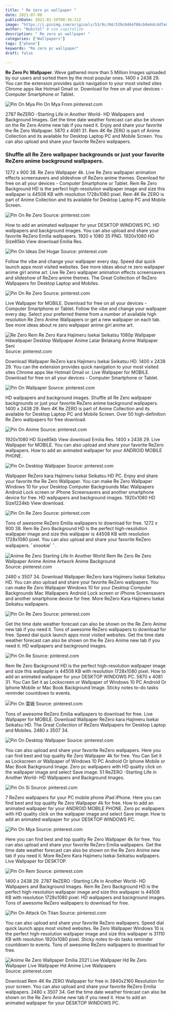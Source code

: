 ```yaml
---
title: " Re zero pc wallpaper "
date: 2021-07-08
publishDate: 2021-02-20T00:36:31Z
image: "https://i.pinimg.com/originals/53/9c/0d/539c0d64f86cb8e6dcdd7e8623cb7ddc.jpg"
author: "Nubitol" # use capitalize
description: " Re zero pc wallpaper "
categories: ["Wallpapers"]
tags: ["phone"]
keywords: "Re zero pc wallpaper"
draft: false

---
```



**Re Zero Pc Wallpaper**. Weve gathered more than 5 Million Images uploaded by our users and sorted them by the most popular ones. 1400 x 2438 29. You can the extension provides quick navigation to your most visited sites Chrome apps like Hotmail Gmail or. Download for free on all your devices - Computer Smartphone or Tablet.

![Pin On Mya](https://i.pinimg.com/originals/4f/18/9d/4f189d6340377fdd1139e2167a2b7649.jpg "Pin On Mya")
Pin On Mya From pinterest.com


2787 ReZERO -Starting Life in Another World- HD Wallpapers and Background Images. Get the time date weather forecast can also be shown on the Re Zero Anime new tab if you need it. Enjoy and share your favorite the Re Zero Wallpaper. 5870 x 4081 31. Rem 4K Re ZERO is part of Anime Collection and its available for Desktop Laptop PC and Mobile Screen. You can also upload and share your favorite ReZero wallpapers.

### Shuffle all Re Zero wallpaper backgrounds or just your favorite ReZero anime background wallpapers.

1272 x 900 38. Re Zero Wallpaper 4k. Live Re Zero wallpaper animation effects screensavers and slideshow of ReZero anime themes. Download for free on all your devices - Computer Smartphone or Tablet. Rem Re Zero Background HD is the perfect high-resolution wallpaper image and size this wallpaper is 44508 KB with resolution 1728x1080 pixel. Rem 4K Re ZERO is part of Anime Collection and its available for Desktop Laptop PC and Mobile Screen.


![Pin On Re Zero](https://i.pinimg.com/originals/09/b4/7d/09b47d4e2f869fda8d63edf10f18fa11.png "Pin On Re Zero")
Source: pinterest.com

How to add an animated wallpaper for your DESKTOP WINDOWS PC. HD wallpapers and background images. You can also upload and share your favorite ReZero Emilia wallpapers. 1920 x 1080 35 PNG. 1920x1080 HD Size85kb View download Emilia Res.

![Pin On Ideas Del Hogar](https://i.pinimg.com/originals/60/8f/7c/608f7c3af16f6115ad1d4b9059ef1d97.jpg "Pin On Ideas Del Hogar")
Source: pinterest.com

Follow the vibe and change your wallpaper every day. Speed dial quick launch apps most visited websites. See more ideas about re zero wallpaper anime girl anime art. Live Re Zero wallpaper animation effects screensavers and slideshow of ReZero anime themes. The Great Collection of ReZero Wallpapers for Desktop Laptop and Mobiles.

![Pin On Re Zero](https://i.pinimg.com/originals/83/33/c4/8333c49369713ca53dcc87ac1d21e148.jpg "Pin On Re Zero")
Source: pinterest.com

Live Wallpaper for MOBILE. Download for free on all your devices - Computer Smartphone or Tablet. Follow the vibe and change your wallpaper every day. Select your preferred theme from a number of available high resolution Re Zero Anime Wallpapers or get a new wallpaper on each tab. See more ideas about re zero wallpaper anime girl anime art.

![Re Zero Rem Re Zero Kara Hajimeru Isekai Seikatsu 1080p Wallpaper Hdwallpaper Desktop Wallpaper Anime Latar Belakang Anime Wallpaper Seni](https://i.pinimg.com/originals/70/41/77/7041778a8f9fdb79413a812fb930f9a7.jpg "Re Zero Rem Re Zero Kara Hajimeru Isekai Seikatsu 1080p Wallpaper Hdwallpaper Desktop Wallpaper Anime Latar Belakang Anime Wallpaper Seni")
Source: pinterest.com

Download Wallpaper ReZero kara Hajimeru Isekai Seikatsu HD. 1400 x 2438 29. You can the extension provides quick navigation to your most visited sites Chrome apps like Hotmail Gmail or. Live Wallpaper for MOBILE. Download for free on all your devices - Computer Smartphone or Tablet.

![Pin On Wallpaper](https://i.pinimg.com/originals/1f/7a/9e/1f7a9eadf34b0cc11b19960577592b0e.jpg "Pin On Wallpaper")
Source: pinterest.com

HD wallpapers and background images. Shuffle all Re Zero wallpaper backgrounds or just your favorite ReZero anime background wallpapers. 1400 x 2438 29. Rem 4K Re ZERO is part of Anime Collection and its available for Desktop Laptop PC and Mobile Screen. Over 50 high-definition Re Zero wallpapers for free download.

![Pin On Anime](https://i.pinimg.com/originals/94/fd/f1/94fdf1721a33d4fcc8a372b614ac1b61.jpg "Pin On Anime")
Source: pinterest.com

1920x1080 HD Size85kb View download Emilia Res. 1400 x 2438 29. Live Wallpaper for MOBILE. You can also upload and share your favorite ReZero wallpapers. How to add an animated wallpaper for your ANDROID MOBILE PHONE.

![Pin On Desktop Wallpaper](https://i.pinimg.com/originals/6b/59/29/6b59295a715923c7eb790470293a0287.jpg "Pin On Desktop Wallpaper")
Source: pinterest.com

Wallpaper ReZero kara Hajimeru Isekai Seikatsu HD PC. Enjoy and share your favorite the Re Zero Wallpaper. You can make Re Zero Wallpaper Windows 10 for your Desktop Computer Backgrounds Mac Wallpapers Android Lock screen or iPhone Screensavers and another smartphone device for free. HD wallpapers and background images. 1920x1080 HD Size1224kb View download.

![Pin On Re Zero](https://i.pinimg.com/originals/bb/d8/bc/bbd8bc240f748f7e7598f6c35a4cb1bc.jpg "Pin On Re Zero")
Source: pinterest.com

Tons of awesome ReZero Emilia wallpapers to download for free. 1272 x 900 38. Rem Re Zero Background HD is the perfect high-resolution wallpaper image and size this wallpaper is 44508 KB with resolution 1728x1080 pixel. You can also upload and share your favorite ReZero wallpapers. ﾟsnookieﾟ ﾟ.

![Anime Re Zero Starting Life In Another World Rem Re Zero Re Zero Wallpaper Anime Anime Artwork Anime Background](https://i.pinimg.com/originals/d4/3d/29/d43d296d8dcd1609e9b8c867fd3242ae.png "Anime Re Zero Starting Life In Another World Rem Re Zero Re Zero Wallpaper Anime Anime Artwork Anime Background")
Source: pinterest.com

2480 x 3507 34. Download Wallpaper ReZero kara Hajimeru Isekai Seikatsu HD. You can also upload and share your favorite ReZero wallpapers. You can make Re Zero Wallpaper Windows 10 for your Desktop Computer Backgrounds Mac Wallpapers Android Lock screen or iPhone Screensavers and another smartphone device for free. More ReZero Kara Hajimeru Isekai Seikatsu wallpapers.

![Pin On Re Zero](https://i.pinimg.com/originals/9b/c3/1e/9bc31e5d5be716e0d960380342d82c75.jpg "Pin On Re Zero")
Source: pinterest.com

Get the time date weather forecast can also be shown on the Re Zero Anime new tab if you need it. Tons of awesome ReZero wallpapers to download for free. Speed dial quick launch apps most visited websites. Get the time date weather forecast can also be shown on the Re Zero Anime new tab if you need it. HD wallpapers and background images.

![Pin On Re](https://i.pinimg.com/originals/2d/59/f3/2d59f3d4a84c2be44278edc21beaa334.jpg "Pin On Re")
Source: pinterest.com

Rem Re Zero Background HD is the perfect high-resolution wallpaper image and size this wallpaper is 44508 KB with resolution 1728x1080 pixel. How to add an animated wallpaper for your DESKTOP WINDOWS PC. 5870 x 4081 31. You Can Set it as Lockscreen or Wallpaper of Windows 10 PC Android Or Iphone Mobile or Mac Book Background Image. Sticky notes to-do tasks reminder countdown to events.

![Pin On 雷姆](https://i.pinimg.com/originals/8f/9b/d2/8f9bd276b8189964da485ddf05339fe9.jpg "Pin On 雷姆")
Source: pinterest.com

Tons of awesome ReZero Emilia wallpapers to download for free. Live Wallpaper for MOBILE. Download Wallpaper ReZero kara Hajimeru Isekai Seikatsu HD. The Great Collection of ReZero Wallpapers for Desktop Laptop and Mobiles. 2480 x 3507 34.

![Pin On Desktop Wallpaper](https://i.pinimg.com/originals/5b/f0/83/5bf0835dbaaabee20939efab9ced9a64.jpg "Pin On Desktop Wallpaper")
Source: pinterest.com

You can also upload and share your favorite ReZero wallpapers. Here you can find best and top quality Re Zero Wallpaper 4k for free. You Can Set it as Lockscreen or Wallpaper of Windows 10 PC Android Or Iphone Mobile or Mac Book Background Image. Zero pc wallpapers with HD quality click on the wallpaper image and select Save image. 51 ReZERO -Starting Life in Another World- HD Wallpapers and Background Images.

![Pin On Si](https://i.pinimg.com/originals/36/f1/6d/36f16d5725fa752110769fb8bfdbdbae.jpg "Pin On Si")
Source: pinterest.com

7 ReZero wallpapers for your PC mobile phone iPad iPhone. Here you can find best and top quality Re Zero Wallpaper 4k for free. How to add an animated wallpaper for your ANDROID MOBILE PHONE. Zero pc wallpapers with HD quality click on the wallpaper image and select Save image. How to add an animated wallpaper for your DESKTOP WINDOWS PC.

![Pin On Mya](https://i.pinimg.com/originals/4f/18/9d/4f189d6340377fdd1139e2167a2b7649.jpg "Pin On Mya")
Source: pinterest.com

Here you can find best and top quality Re Zero Wallpaper 4k for free. You can also upload and share your favorite ReZero Emilia wallpapers. Get the time date weather forecast can also be shown on the Re Zero Anime new tab if you need it. More ReZero Kara Hajimeru Isekai Seikatsu wallpapers. Live Wallpaper for DESKTOP.

![Pin On Rem](https://i.pinimg.com/originals/93/be/71/93be71946e28b149bad48690c3d71725.png "Pin On Rem")
Source: pinterest.com

1400 x 2438 29. 2787 ReZERO -Starting Life in Another World- HD Wallpapers and Background Images. Rem Re Zero Background HD is the perfect high-resolution wallpaper image and size this wallpaper is 44508 KB with resolution 1728x1080 pixel. HD wallpapers and background images. Tons of awesome ReZero wallpapers to download for free.

![Pin On Attack On Titan](https://i.pinimg.com/originals/3c/7b/b1/3c7bb1c12b265762ffe2e38cb72877f2.jpg "Pin On Attack On Titan")
Source: pinterest.com

You can also upload and share your favorite ReZero wallpapers. Speed dial quick launch apps most visited websites. Re Zero Wallpaper Windows 10 is the perfect high-resolution wallpaper image and size this wallpaper is 31110 KB with resolution 1920x1080 pixel. Sticky notes to-do tasks reminder countdown to events. Tons of awesome ReZero wallpapers to download for free.

![Anime Re Zero Wallpaper Emilia 2021 Live Wallpaper Hd Re Zero Wallpaper Live Wallpaper Hd Anime Live Wallpapers](https://i.pinimg.com/originals/53/9c/0d/539c0d64f86cb8e6dcdd7e8623cb7ddc.jpg "Anime Re Zero Wallpaper Emilia 2021 Live Wallpaper Hd Re Zero Wallpaper Live Wallpaper Hd Anime Live Wallpapers")
Source: pinterest.com

Download Rem 4K Re ZERO Wallpaper for free in 3840x2160 Resolution for your screen. You can also upload and share your favorite ReZero Emilia wallpapers. 2480 x 3507 34. Get the time date weather forecast can also be shown on the Re Zero Anime new tab if you need it. How to add an animated wallpaper for your DESKTOP WINDOWS PC.


